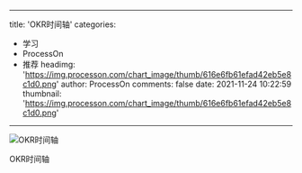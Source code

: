 
---
title: 'OKR时间轴'
categories: 
 - 学习
 - ProcessOn
 - 推荐
headimg: 'https://img.processon.com/chart_image/thumb/616e6fb61efad42eb5e8c1d0.png'
author: ProcessOn
comments: false
date: 2021-11-24 10:22:59
thumbnail: 'https://img.processon.com/chart_image/thumb/616e6fb61efad42eb5e8c1d0.png'
---

<div>   
<img class="thumb" alt="OKR时间轴" src="https://img.processon.com/chart_image/thumb/616e6fb61efad42eb5e8c1d0.png" referrerpolicy="no-referrer">
<p>OKR时间轴</p>  
</div>
            